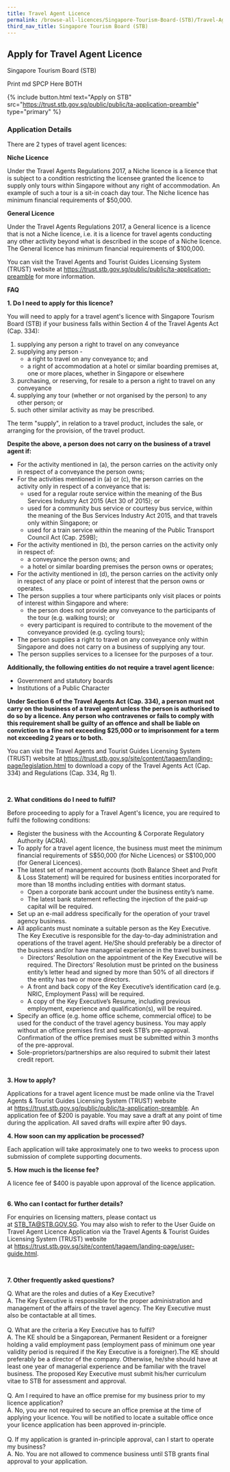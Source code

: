 ```yaml
---
title: Travel Agent Licence
permalink: /browse-all-licences/Singapore-Tourism-Board-(STB)/Travel-Agent-Licence
third_nav_title: Singapore Tourism Board (STB)
---
```


## Apply for Travel Agent Licence

Singapore Tourism Board (STB)

Print md SPCP Here BOTH

{% include button.html text="Apply on STB" src="https://trust.stb.gov.sg/public/public/ta-application-preamble" type="primary" %}

### Application Details

<p>There are 2 types of travel agent licences:</p>
<p><strong>Niche Licence</strong></p>
<p>Under the Travel Agents Regulations 2017, a Niche licence is a licence that is subject to a condition restricting the licensee granted the licence to supply only tours within Singapore without any right of accommodation. An example of such a tour is a sit-in coach day tour. The Niche licence has minimum financial requirements of $50,000.</p>
<p><strong>General Licence</strong></p>
<p>Under the Travel Agents Regulations 2017, a General licence is a licence that is not a Niche licence, i.e. it is a licence for travel agents conducting any other activity beyond what is described in the scope of a Niche licence. The General licence has minimum financial requirements of $100,000.</p>
<p>You can visit the Travel Agents and Tourist Guides Licensing System (TRUST) website at&nbsp;<a href="https://apc01.safelinks.protection.outlook.com/?url=https%3A%2F%2Ftrust.stb.gov.sg%2Fpublic%2Fpublic%2Fta-application-preamble&amp;data=02%7C01%7Clicences-techsupport%40crimsonlogic.com%7C24ba90dde506485e927408d73d7e67c4%7Cc5e1a618b91e426fb6f3429d06158541%7C0%7C0%7C637045485464507149&amp;sdata=fmRT3U%2F7euGelCrBF2tbuVp6EKmIaQcmQyMr8LS%2FrLU%3D&amp;reserved=0">https://trust.stb.gov.sg/public/public/ta-application-preamble</a> for more information.</p>
<p><strong>FAQ</strong></p>
<p><strong>1. Do I need to apply for this licence?</strong></p>
<p>You will need to apply for a travel agent's licence with Singapore Tourism Board (STB) if your business falls within Section 4 of the Travel Agents Act (Cap. 334):</p>
<ol>
<li>supplying any person a right to travel on any conveyance</li>
<li>supplying any person -
<ul>
<li>a right to travel on any conveyance to; and</li>
<li>a right of accommodation at a hotel or similar boarding premises at, one or more places, whether in Singapore or elsewhere</li>
</ul>
</li>
<li>purchasing, or reserving, for resale to a person a right to travel on any conveyance</li>
<li>supplying any tour (whether or not organised by the person) to any other person; or</li>
<li>such other similar activity as may be prescribed.</li>
</ol>
<p>The term "supply", in relation to a travel product, includes the sale, or arranging for the provision, of the travel product.</p>
<p><strong>Despite the above, a person does not carry on the business of a travel agent if:</strong></p>
<ul>
<li>For the activity mentioned in (a), the person carries on the activity only in respect of a conveyance the person owns;</li>
<li>For the activities mentioned in (a) or (c), the person carries on the activity only in respect of a conveyance that is:
<ul>
<li>used for a regular route service within the meaning of the Bus Services Industry Act 2015 (Act 30 of 2015); or</li>
<li>used for a community bus service or courtesy bus service, within the meaning of the Bus Services Industry Act 2015, and that travels only within Singapore; or</li>
<li>used for a train service within the meaning of the Public Transport Council Act (Cap. 259B);</li>
</ul>
</li>
<li>For the activity mentioned in (b), the person carries on the activity only in respect of:
<ul>
<li>a conveyance the person owns; and</li>
<li>a hotel or similar boarding premises the person owns or operates;</li>
</ul>
</li>
<li>For the activity mentioned in (d), the person carries on the activity only in respect of any place or point of interest that the person owns or operates.</li>
<li>The person supplies a tour where participants only visit places or points of interest within Singapore and where:
<ul>
<li>the person does not provide any conveyance to the participants of the tour (e.g. walking tours); or</li>
<li>every participant is required to contribute to the movement of the conveyance provided (e.g. cycling tours);</li>
</ul>
</li>
<li>The person supplies a right to travel on any conveyance only within Singapore and does not carry on a business of supplying any tour.</li>
<li>The person supplies services to a licensee for the purposes of a tour.</li>
</ul>
<p><strong>Additionally, the following entities do not require a travel agent licence:</strong></p>
<ul>
<li>Government and statutory boards</li>
<li>Institutions of a Public Character</li>
</ul>
<p><strong>Under Section 6 of the Travel Agents Act (Cap. 334), a person must not carry on the business of a travel agent unless the person is authorised to do so by a licence. Any person who contravenes or fails to comply with this requirement shall be guilty of an offence and shall be liable on conviction to a fine not exceeding $25,000 or to imprisonment for a term not exceeding 2 years or to both.</strong></p>
<p>You can visit the Travel Agents and Tourist Guides Licensing System (TRUST) website at&nbsp;<a href="https://apc01.safelinks.protection.outlook.com/?url=https%3A%2F%2Ftrust.stb.gov.sg%2Fsite%2Fcontent%2Ftagaem%2Flanding-page%2Flegislation.html&amp;data=02%7C01%7Clicences-techsupport%40crimsonlogic.com%7C24ba90dde506485e927408d73d7e67c4%7Cc5e1a618b91e426fb6f3429d06158541%7C0%7C0%7C637045485464517147&amp;sdata=OecTyFjpbCZX%2BiH%2FIAANaY1KbD87Y7dhMC%2Bv9PYeMXY%3D&amp;reserved=0">https://trust.stb.gov.sg/site/content/tagaem/landing-page/legislation.html</a>&nbsp;to download a copy of the Travel Agents Act (Cap. 334) and Regulations (Cap. 334, Rg 1).</p>
<p>&nbsp;</p>
<p><strong>2. What conditions do I need to fulfil?</strong></p>
<p>Before proceeding to apply for a Travel Agent's licence, you are required to fulfil the following conditions:&nbsp;</p>
<ul>
<li>Register the business with the Accounting &amp; Corporate Regulatory Authority (ACRA).</li>
<li>To apply for a travel agent licence, the business must meet the minimum financial requirements of S$50,000 (for Niche Licences) or S$100,000 (for General Licences).</li>
<li>The latest set of management accounts (both Balance Sheet and Profit &amp; Loss Statement) will be required for business entities incorporated for more than 18 months including entities with dormant status.
<ul>
<li>Open a corporate bank account under the business entity&rsquo;s name.</li>
<li>The latest bank statement reflecting the injection of the paid-up capital will be required.</li>
</ul>
</li>
<li>Set up an e-mail address specifically for the operation of your travel agency business.</li>
<li>All applicants must nominate a suitable person as the Key Executive. The Key Executive is responsible for the day-to-day administration and operations of the travel agent. He/She&nbsp;should preferably be a director of the business and/or have managerial experience in the travel business.
<ul>
<li>Directors&rsquo; Resolution on the appointment of the Key Executive will be required. The Directors&rsquo; Resolution must be printed on the business entity&rsquo;s letter head and signed by more than 50% of all directors if the entity has two or more directors.</li>
<li>A front and back copy of the Key Executive&rsquo;s identification card (e.g. NRIC, Employment Pass) will be required.</li>
<li>A copy of the Key Executive&rsquo;s Resume, including previous employment, experience and qualification(s), will be required.</li>
</ul>
</li>
<li>Specify an office (e.g. home office scheme, commercial office) to be used for the conduct of the travel agency business. You may apply without an office premises first and seek STB&rsquo;s pre-approval. Confirmation of the office premises must be submitted within 3 months of the pre-approval.</li>
<li>Sole-proprietors/partnerships are also required to submit their latest credit report.</li>
</ul>
<p>&nbsp;<br /><strong>3. How to apply?</strong></p>
<p>Applications for a travel agent licence must be made online via the Travel Agents &amp; Tourist Guides Licensing System (TRUST) website at&nbsp;<a href="https://apc01.safelinks.protection.outlook.com/?url=https%3A%2F%2Ftrust.stb.gov.sg%2Fpublic%2Fpublic%2Fta-application-preamble&amp;data=02%7C01%7Clicences-techsupport%40crimsonlogic.com%7C24ba90dde506485e927408d73d7e67c4%7Cc5e1a618b91e426fb6f3429d06158541%7C0%7C0%7C637045485464517147&amp;sdata=MOiton97SRxgM%2BiP7gNAxKrKdy7jrE%2BN9SIv4TyyKVg%3D&amp;reserved=0">https://trust.stb.gov.sg/public/public/ta-application-preamble</a>. An application fee of $200 is payable. You may save a draft at any point of time during the application. All saved drafts will expire after 90 days.</p>
<p><strong>4. How soon can my application be processed?</strong></p>
<p>Each application will take approximately one to two weeks to process upon submission of complete supporting documents.</p>
<p><strong>5. How much is the license fee?</strong></p>
<p>A licence fee of $400 is payable upon approval of the licence application.<br />&nbsp;</p>
<p><strong>6. Who can I contact for further details?</strong></p>
<p>For enquiries on licensing matters, please contact us at&nbsp;<a href="mailto:STB_TA@STB.GOV.SG">STB_TA@STB.GOV.SG</a>. You may also wish to refer to the User Guide on Travel Agent Licence Application via the Travel Agents &amp; Tourist Guides Licensing System (TRUST) website at&nbsp;<a href="https://apc01.safelinks.protection.outlook.com/?url=https%3A%2F%2Ftrust.stb.gov.sg%2Fsite%2Fcontent%2Ftagaem%2Flanding-page%2Fuser-guide.html&amp;data=02%7C01%7Clicences-techsupport%40crimsonlogic.com%7C24ba90dde506485e927408d73d7e67c4%7Cc5e1a618b91e426fb6f3429d06158541%7C0%7C0%7C637045485464527139&amp;sdata=EDX1W3jczfA7jPnJfmMNLC7BhIq4o1Ihds5w0UuLSm4%3D&amp;reserved=0">https://trust.stb.gov.sg/site/content/tagaem/landing-page/user-guide.html</a>.</p>
<p>&nbsp;</p>
<p><strong>7. Other frequently asked questions?</strong></p>
<p>Q. What are the roles and duties of a Key Executive?<br />A. The Key Executive is responsible for the proper administration and management of the affairs of the travel agency. The Key Executive must also be contactable at all times.<br /><br />Q. What are the criteria a Key Executive has to fulfil?<br />A.&nbsp;The KE should be a Singaporean, Permanent Resident or a foreigner holding a valid employment pass (employment pass of minimum one year validity period is required if the Key Executive is a foreigner).The KE should preferably be a director of the company. Otherwise, he/she should have at least one year of managerial experience and be familiar with the travel business.&nbsp;The proposed Key Executive must submit his/her curriculum vitae&nbsp;to STB for assessment and approval.<br /><br />Q. Am I required to have an office premise for my business prior to my licence application?<br />A. No, you are not required to secure an office premise at the time of applying your licence. You will be notified to locate a suitable office once your licence application has been approved in-principle.<br /><br />Q. If my application is granted in-principle approval, can I start to operate my business?<br />A. No. You are not allowed to commence business until STB grants final approval to your application.</p>

